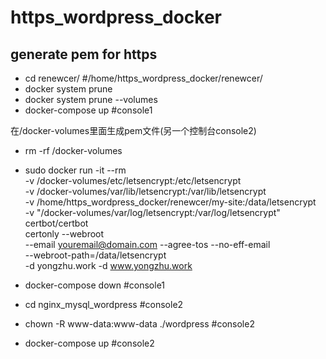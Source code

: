 # https_wordpress_docker

## generate pem for https
* cd renewcer/  #/home/https_wordpress_docker/renewcer/
* docker system prune
* docker system prune --volumes
* docker-compose up #console1

在/docker-volumes里面生成pem文件(另一个控制台console2)
* rm -rf /docker-volumes 
* sudo docker run -it --rm \
-v /docker-volumes/etc/letsencrypt:/etc/letsencrypt \
-v /docker-volumes/var/lib/letsencrypt:/var/lib/letsencrypt \
-v /home/https_wordpress_docker/renewcer/my-site:/data/letsencrypt \
-v "/docker-volumes/var/log/letsencrypt:/var/log/letsencrypt" \
certbot/certbot \
certonly --webroot \
--email youremail@domain.com --agree-tos --no-eff-email \
--webroot-path=/data/letsencrypt \
-d yongzhu.work -d www.yongzhu.work


* docker-compose down #console1
* cd nginx_mysql_wordpress #console2
* chown -R www-data:www-data  ./wordpress  #console2
* docker-compose up #console2
